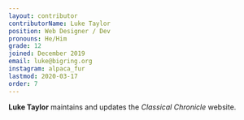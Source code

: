 ```yaml
---
layout: contributor
contributorName: Luke Taylor
position: Web Designer / Dev
pronouns: He/Him
grade: 12
joined: December 2019
email: luke@bigring.org
instagram: alpaca_fur
lastmod: 2020-03-17
order: 7
---
```

**Luke Taylor** maintains and updates the *Classical Chronicle* website.
